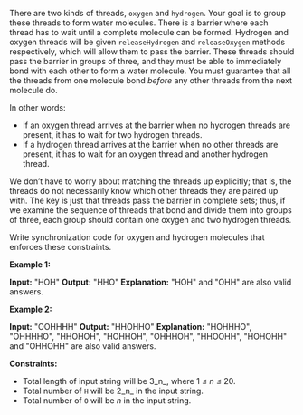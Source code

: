 
There are two kinds of threads,  `oxygen`  and  `hydrogen`. Your goal is to group these threads to form water molecules. There is a barrier where each thread has to wait until a complete molecule can be formed. Hydrogen and oxygen threads will be given  `releaseHydrogen` and  `releaseOxygen` methods respectively, which will allow them to pass the barrier. These threads should pass the barrier in groups of three, and they must be able to immediately bond with each other to form a water molecule. You must guarantee that all the threads from one molecule bond  _before_  any other threads from the next molecule do.

In other words:

-   If an oxygen thread arrives at the barrier when no hydrogen threads are present, it has to wait for two hydrogen threads.
-   If a hydrogen thread arrives at the barrier when no other threads are present, it has to wait for an oxygen thread and another hydrogen thread.

We don’t have to worry about matching the threads up explicitly; that is, the threads do not necessarily know which other threads they are paired up with. The key is just that threads pass the barrier in complete sets; thus, if we examine the sequence of threads that bond and divide them into groups of three, each group should contain one oxygen and two hydrogen threads.

Write synchronization code for oxygen and hydrogen molecules that enforces these constraints.

**Example 1:**

**Input:** "HOH"
**Output:** "HHO"
**Explanation:** "HOH" and "OHH" are also valid answers.

**Example 2:**

**Input:** "OOHHHH"
**Output:** "HHOHHO"
**Explanation:** "HOHHHO", "OHHHHO", "HHOHOH", "HOHHOH", "OHHHOH", "HHOOHH", "HOHOHH" and "OHHOHH" are also valid answers.

**Constraints:**

-   Total length of input string will be 3_n_, where 1 ≤ _n_ ≤ 20.
-   Total number of  `H`  will be 2_n_ in the input string.
-   Total number of  `O`  will be  _n_ in the input string.